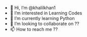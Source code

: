 - 👋 Hi, I’m @khalilkhan1
- 👀 I’m interested in Learning Codes
- 🌱 I’m currently learning Python
- 💞️ I’m looking to collaborate on ??
- 📫 How to reach me ??

<!---
khalilkhan1/khalilkhan1 is a ✨ special ✨ repository because its `README.md` (this file) appears on your GitHub profile.
You can click the Preview link to take a look at your changes.
--->
